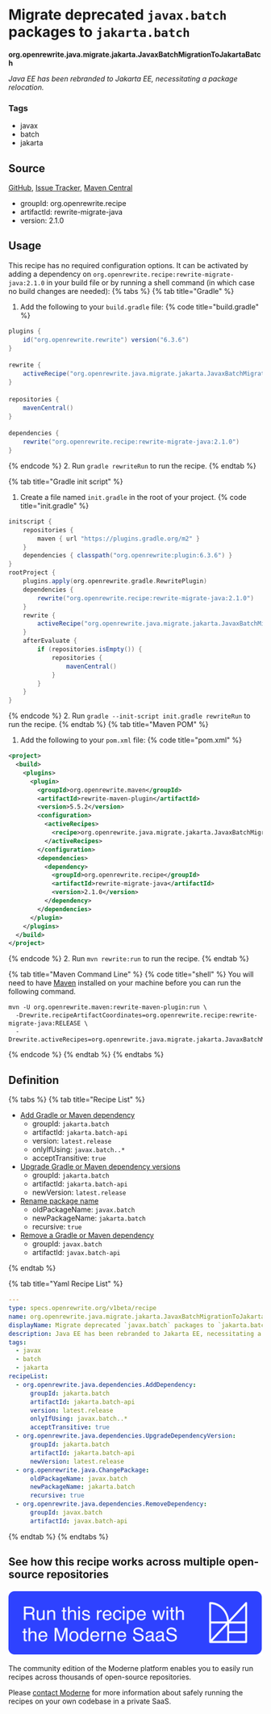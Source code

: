 # Migrate deprecated `javax.batch` packages to `jakarta.batch`

**org.openrewrite.java.migrate.jakarta.JavaxBatchMigrationToJakartaBatch**

_Java EE has been rebranded to Jakarta EE, necessitating a package relocation._

### Tags

* javax
* batch
* jakarta

## Source

[GitHub](https://github.com/openrewrite/rewrite-migrate-java/blob/main/src/main/resources/META-INF/rewrite/jakarta-ee-9.yml), [Issue Tracker](https://github.com/openrewrite/rewrite-migrate-java/issues), [Maven Central](https://central.sonatype.com/artifact/org.openrewrite.recipe/rewrite-migrate-java/2.1.0/jar)

* groupId: org.openrewrite.recipe
* artifactId: rewrite-migrate-java
* version: 2.1.0


## Usage

This recipe has no required configuration options. It can be activated by adding a dependency on `org.openrewrite.recipe:rewrite-migrate-java:2.1.0` in your build file or by running a shell command (in which case no build changes are needed): 
{% tabs %}
{% tab title="Gradle" %}
1. Add the following to your `build.gradle` file:
{% code title="build.gradle" %}
```groovy
plugins {
    id("org.openrewrite.rewrite") version("6.3.6")
}

rewrite {
    activeRecipe("org.openrewrite.java.migrate.jakarta.JavaxBatchMigrationToJakartaBatch")
}

repositories {
    mavenCentral()
}

dependencies {
    rewrite("org.openrewrite.recipe:rewrite-migrate-java:2.1.0")
}
```
{% endcode %}
2. Run `gradle rewriteRun` to run the recipe.
{% endtab %}

{% tab title="Gradle init script" %}
1. Create a file named `init.gradle` in the root of your project.
{% code title="init.gradle" %}
```groovy
initscript {
    repositories {
        maven { url "https://plugins.gradle.org/m2" }
    }
    dependencies { classpath("org.openrewrite:plugin:6.3.6") }
}
rootProject {
    plugins.apply(org.openrewrite.gradle.RewritePlugin)
    dependencies {
        rewrite("org.openrewrite.recipe:rewrite-migrate-java:2.1.0")
    }
    rewrite {
        activeRecipe("org.openrewrite.java.migrate.jakarta.JavaxBatchMigrationToJakartaBatch")
    }
    afterEvaluate {
        if (repositories.isEmpty()) {
            repositories {
                mavenCentral()
            }
        }
    }
}
```
{% endcode %}
2. Run `gradle --init-script init.gradle rewriteRun` to run the recipe.
{% endtab %}
{% tab title="Maven POM" %}
1. Add the following to your `pom.xml` file:
{% code title="pom.xml" %}
```xml
<project>
  <build>
    <plugins>
      <plugin>
        <groupId>org.openrewrite.maven</groupId>
        <artifactId>rewrite-maven-plugin</artifactId>
        <version>5.5.2</version>
        <configuration>
          <activeRecipes>
            <recipe>org.openrewrite.java.migrate.jakarta.JavaxBatchMigrationToJakartaBatch</recipe>
          </activeRecipes>
        </configuration>
        <dependencies>
          <dependency>
            <groupId>org.openrewrite.recipe</groupId>
            <artifactId>rewrite-migrate-java</artifactId>
            <version>2.1.0</version>
          </dependency>
        </dependencies>
      </plugin>
    </plugins>
  </build>
</project>
```
{% endcode %}
2. Run `mvn rewrite:run` to run the recipe.
{% endtab %}

{% tab title="Maven Command Line" %}
{% code title="shell" %}
You will need to have [Maven](https://maven.apache.org/download.cgi) installed on your machine before you can run the following command.

```shell
mvn -U org.openrewrite.maven:rewrite-maven-plugin:run \
  -Drewrite.recipeArtifactCoordinates=org.openrewrite.recipe:rewrite-migrate-java:RELEASE \
  -Drewrite.activeRecipes=org.openrewrite.java.migrate.jakarta.JavaxBatchMigrationToJakartaBatch
```
{% endcode %}
{% endtab %}
{% endtabs %}

## Definition

{% tabs %}
{% tab title="Recipe List" %}
* [Add Gradle or Maven dependency](../../../java/dependencies/adddependency.md)
  * groupId: `jakarta.batch`
  * artifactId: `jakarta.batch-api`
  * version: `latest.release`
  * onlyIfUsing: `javax.batch..*`
  * acceptTransitive: `true`
* [Upgrade Gradle or Maven dependency versions](../../../java/dependencies/upgradedependencyversion.md)
  * groupId: `jakarta.batch`
  * artifactId: `jakarta.batch-api`
  * newVersion: `latest.release`
* [Rename package name](../../../java/changepackage.md)
  * oldPackageName: `javax.batch`
  * newPackageName: `jakarta.batch`
  * recursive: `true`
* [Remove a Gradle or Maven dependency](../../../java/dependencies/removedependency.md)
  * groupId: `javax.batch`
  * artifactId: `javax.batch-api`

{% endtab %}

{% tab title="Yaml Recipe List" %}
```yaml
---
type: specs.openrewrite.org/v1beta/recipe
name: org.openrewrite.java.migrate.jakarta.JavaxBatchMigrationToJakartaBatch
displayName: Migrate deprecated `javax.batch` packages to `jakarta.batch`
description: Java EE has been rebranded to Jakarta EE, necessitating a package relocation.
tags:
  - javax
  - batch
  - jakarta
recipeList:
  - org.openrewrite.java.dependencies.AddDependency:
      groupId: jakarta.batch
      artifactId: jakarta.batch-api
      version: latest.release
      onlyIfUsing: javax.batch..*
      acceptTransitive: true
  - org.openrewrite.java.dependencies.UpgradeDependencyVersion:
      groupId: jakarta.batch
      artifactId: jakarta.batch-api
      newVersion: latest.release
  - org.openrewrite.java.ChangePackage:
      oldPackageName: javax.batch
      newPackageName: jakarta.batch
      recursive: true
  - org.openrewrite.java.dependencies.RemoveDependency:
      groupId: javax.batch
      artifactId: javax.batch-api

```
{% endtab %}
{% endtabs %}

## See how this recipe works across multiple open-source repositories

[![Moderne Link Image](/.gitbook/assets/ModerneRecipeButton.png)](https://app.moderne.io/recipes/org.openrewrite.java.migrate.jakarta.JavaxBatchMigrationToJakartaBatch)

The community edition of the Moderne platform enables you to easily run recipes across thousands of open-source repositories.

Please [contact Moderne](https://moderne.io/product) for more information about safely running the recipes on your own codebase in a private SaaS.
